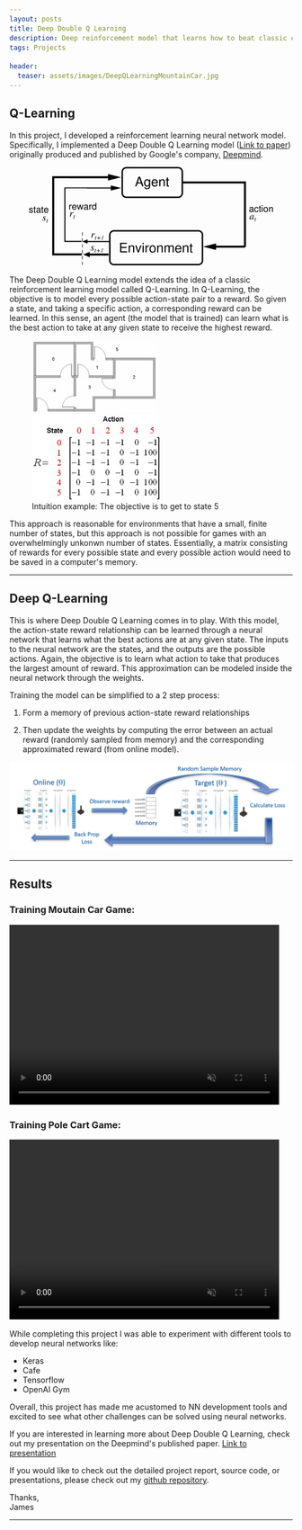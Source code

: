 ```yaml
---
layout: posts
title: Deep Double Q Learning
description: Deep reinforcement model that learns how to beat classic control problems
tags: Projects

header:
  teaser: assets/images/DeepQLearningMountainCar.jpg
---
```


## Q-Learning

In this project, I developed a reinforcement learning neural network model. Specifically, I implemented a Deep Double Q Learning model ([Link to paper](https://arxiv.org/pdf/1509.06461.pdf "Deep Reinforcement Learning with Double Q-learning")) originally produced and published by Google's company, [Deepmind](https://deepmind.com/ "deepmind.com"). 

<p align="center">
	<img src="/assets/images/DoubleQLearningFlowDiagram.png">
</p>
  
The Deep Double Q Learning model extends the idea of a classic reinforcement learning model called Q-Learning. In Q-Learning, the objective is to model every possible action-state pair to a reward. So given a state, and taking a specific action, a corresponding reward can be learned. In this sense, an agent (the model that is trained) can learn what is the best action to take at any given state to receive the highest reward.

<figure class="half">
	<img src="/assets/images/DeepQLearningRoomExample.jpg">
	<img src="/assets/images/DeepQLearningQtable.jpg">
	<figcaption>Intuition example: The objective is to get to state 5</figcaption>
</figure>


This approach is reasonable for environments that have a small, finite number of states, but this approach is not possible for games with an overwhelmingly unkonwn number of states. Essentially, a matrix consisting of rewards for every possible state and every possible action would need to be saved in a computer's memory. 

---

## Deep Q-Learning


This is where Deep Double Q Learning comes in to play. With this model, the action-state reward relationship can be learned through a neural network that learns what the best actions are at any given state. The inputs to the neural network are the states, and the outputs are the possible actions. Again, the objective is to learn what action to take that produces the largest amount of reward. This approximation can be modeled inside the neural network through the weights.


Training the model can be simplified to a 2 step process:

1. Form a memory of previous action-state reward relationships

2. Then update the weights by computing the error between an actual reward (randomly sampled from memory) and the corresponding approximated reward (from online model).
    
<p align="center">
	<img src="/assets/images/DoubleQLearningProcess.png">
</p>

---

## Results

### Training Moutain Car Game:
<video muted controls width="480" height="320">
  <source src="/assets/images/DeepQLearningTrainingMountainCar.mp4" type="video/mp4">
</video>


### Training Pole Cart Game:
<video muted controls width="480" height="320">
  <source src="/assets/images/DeepQLearningTrainingPoleCart.mp4" type="video/mp4">
</video>


While completing this project I was able to experiment with different tools to develop neural networks like:

* Keras
* Cafe
* Tensorflow
* OpenAI Gym

Overall, this project has made me acustomed to NN development tools and excited to see what other challenges can be solved using neural networks.

If you are interested in learning more about Deep Double Q Learning, check out my presentation on the Deepmind's published paper. [Link to presentation](https://github.com/jbocinsky/Big_Data_Project/blob/master/projectDocuments/presentation/DeepDoubleQLearningPaperSummary.pdf)

If you would like to check out the detailed project report, source code, or presentations, please check out my [github repository](https://github.com/jbocinsky/Big_Data_Project "Deep Double Q Learning Repository").


Thanks,  
James

---

